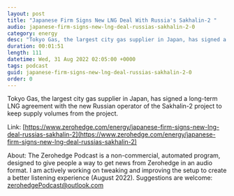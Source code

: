 ```yaml
---
layout: post
title: "Japanese Firm Signs New LNG Deal With Russia's Sakhalin-2 "
audio: japanese-firm-signs-new-lng-deal-russias-sakhalin-2-0
category: energy
desc: "Tokyo Gas, the largest city gas supplier in Japan, has signed a long-term LNG agreement with the new Russian operator of the Sakhalin-2 project to keep supply volumes from the project."
duration: 00:01:51
length: 111
datetime: Wed, 31 Aug 2022 02:05:00 +0000
tags: podcast
guid: japanese-firm-signs-new-lng-deal-russias-sakhalin-2-0
order: 0
---
```

Tokyo Gas, the largest city gas supplier in Japan, has signed a long-term LNG agreement with the new Russian operator of the Sakhalin-2 project to keep supply volumes from the project.

Link: [https://www.zerohedge.com/energy/japanese-firm-signs-new-lng-deal-russias-sakhalin-2](https://www.zerohedge.com/energy/japanese-firm-signs-new-lng-deal-russias-sakhalin-2)

About: The Zerohedge Podcast is a non-commercial, automated program, designed to give people a way to get news from Zerohedge in an audio format.  I am actively working on tweaking and improving the setup to create a better listening experience (August 2022).  Suggestions are welcome: [zerohedgePodcast@outlook.com](mailto:zerohedgePodcast@outlook.com)